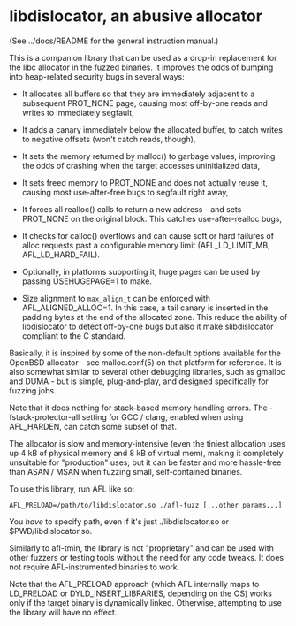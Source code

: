 # libdislocator, an abusive allocator

  (See ../docs/README for the general instruction manual.)

This is a companion library that can be used as a drop-in replacement for the
libc allocator in the fuzzed binaries. It improves the odds of bumping into
heap-related security bugs in several ways:

  - It allocates all buffers so that they are immediately adjacent to a
    subsequent PROT_NONE page, causing most off-by-one reads and writes to
    immediately segfault,

  - It adds a canary immediately below the allocated buffer, to catch writes
    to negative offsets (won't catch reads, though),

  - It sets the memory returned by malloc() to garbage values, improving the
    odds of crashing when the target accesses uninitialized data,

  - It sets freed memory to PROT_NONE and does not actually reuse it, causing
    most use-after-free bugs to segfault right away,

  - It forces all realloc() calls to return a new address - and sets
    PROT_NONE on the original block. This catches use-after-realloc bugs,

  - It checks for calloc() overflows and can cause soft or hard failures
    of alloc requests past a configurable memory limit (AFL_LD_LIMIT_MB,
    AFL_LD_HARD_FAIL).

  - Optionally, in platforms supporting it, huge pages can be used by passing
    USEHUGEPAGE=1 to make.
  
  - Size alignment to `max_align_t` can be enforced with AFL_ALIGNED_ALLOC=1.
    In this case, a tail canary is inserted in the padding bytes at the end
    of the allocated zone. This reduce the ability of libdislocator to detect
    off-by-one bugs but also it make slibdislocator compliant to the C standard.

Basically, it is inspired by some of the non-default options available for the
OpenBSD allocator - see malloc.conf(5) on that platform for reference. It is
also somewhat similar to several other debugging libraries, such as gmalloc
and DUMA - but is simple, plug-and-play, and designed specifically for fuzzing
jobs.

Note that it does nothing for stack-based memory handling errors. The
-fstack-protector-all setting for GCC / clang, enabled when using AFL_HARDEN,
can catch some subset of that.

The allocator is slow and memory-intensive (even the tiniest allocation uses up
4 kB of physical memory and 8 kB of virtual mem), making it completely unsuitable
for "production" uses; but it can be faster and more hassle-free than ASAN / MSAN
when fuzzing small, self-contained binaries.

To use this library, run AFL like so:

```
AFL_PRELOAD=/path/to/libdislocator.so ./afl-fuzz [...other params...]
```

You *have* to specify path, even if it's just ./libdislocator.so or
$PWD/libdislocator.so.

Similarly to afl-tmin, the library is not "proprietary" and can be used with
other fuzzers or testing tools without the need for any code tweaks. It does not
require AFL-instrumented binaries to work.

Note that the AFL_PRELOAD approach (which AFL internally maps to LD_PRELOAD or
DYLD_INSERT_LIBRARIES, depending on the OS) works only if the target binary is
dynamically linked. Otherwise, attempting to use the library will have no
effect.
